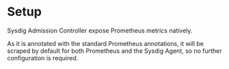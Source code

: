 # Setup
Sysdig Admission Controller expose Prometheus metrics natively. 

As it is annotated with the standard Prometheus annotations, it will be scraped by default for both Prometheus and the Sysdig Agent, so no further configuration is required.